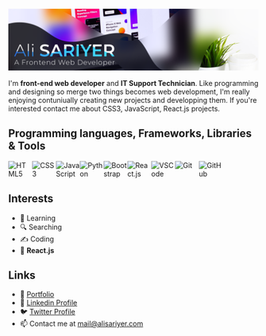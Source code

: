 ![Profile Hero Image](https://raw.githubusercontent.com/alisariyer/alisariyer/main/public/images/alisariyer-hero.png)

I'm  **front-end web developer** and **IT Support Technician**. Like programming and designing so merge two things becomes web development, I'm really enjoying contuniually creating new projects and developping them. If you're interested contact me about CSS3, JavaScript, React.js projects.

## Programming languages, Frameworks, Libraries & Tools
<img src="https://cdn1.iconfinder.com/data/icons/logotypes/32/badge-html-5-256.png" alt="HTML5" align=left width=48 height=48>
<img src="https://cdn1.iconfinder.com/data/icons/logotypes/32/badge-css-3-256.png" alt="CSS3" align=left width=48 height=48>
<img src="https://cdn4.iconfinder.com/data/icons/logos-and-brands/512/187_Js_logo_logos-256.png" alt="JavaScript" align=left width=48 height=48> 
<img src="https://img.icons8.com/color/344/python--v1.png" alt="Python" align=left width=48 height=48>
<img src="https://cdn3.iconfinder.com/data/icons/font-awesome-brands/576/bootstrap-256.png" alt="Bootstrap" align=left width=48 height=48>
<img src="https://cdn4.iconfinder.com/data/icons/logos-and-brands/512/187_Js_logo_logos-256.png" alt="React.js" align=left width=48 height=48> 
<img src="https://img.icons8.com/color/344/visual-studio--v1.png" alt="VSCode" align=left width=48 height=48>
<img src="https://img.icons8.com/color/344/git.png" alt="Git" align=left width=48 height=48>
<img src="https://img.icons8.com/nolan/344/github.png" alt="GitHub" align=left width=48 height=48>
<br><br>

## Interests
- 🏃 Learning
- 🔍 Searching
- ✍️ Coding
- 🥇 **React.js**

## Links
- 🍒 [Portfolio](https://alisariyer.github.io/alisariyer)
- 💙 [Linkedin Profile](https://linkedin.com/in/alisariyer)
- 🐦 [Twitter Profile](https://twitter.com/sariyer_ali)
- 📫 Contact me at mail@alisariyer.com
